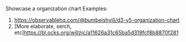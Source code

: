 Showcase a organization chart
Examples: 
1. https://observablehq.com/@bumbeishvili/d3-v5-organization-chart
2. [More elaborate, serch, etc]https://bl.ocks.org/willzjc/a11626a31c65ba5d319fcf8b8870f281
